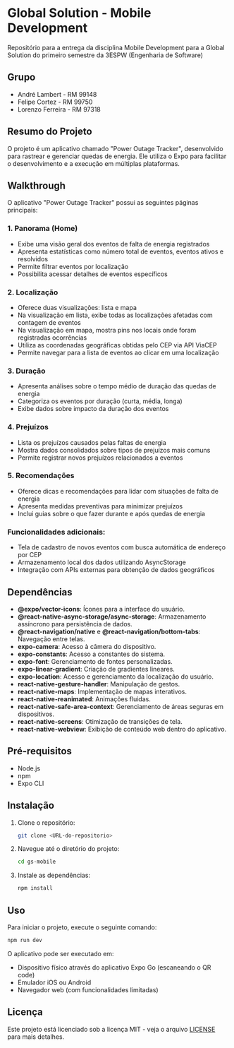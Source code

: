 # Global Solution - Mobile Development

Repositório para a entrega da disciplina Mobile Development para a Global Solution do primeiro semestre da 3ESPW (Engenharia de Software)

## Grupo

- André Lambert - RM 99148
- Felipe Cortez - RM 99750
- Lorenzo Ferreira - RM 97318

## Resumo do Projeto

O projeto é um aplicativo chamado "Power Outage Tracker", desenvolvido para rastrear e gerenciar quedas de energia. Ele utiliza o Expo para facilitar o desenvolvimento e a execução em múltiplas plataformas.

## Walkthrough

O aplicativo "Power Outage Tracker" possui as seguintes páginas principais:

### 1. Panorama (Home)
- Exibe uma visão geral dos eventos de falta de energia registrados
- Apresenta estatísticas como número total de eventos, eventos ativos e resolvidos
- Permite filtrar eventos por localização
- Possibilita acessar detalhes de eventos específicos

### 2. Localização
- Oferece duas visualizações: lista e mapa
- Na visualização em lista, exibe todas as localizações afetadas com contagem de eventos
- Na visualização em mapa, mostra pins nos locais onde foram registradas ocorrências
- Utiliza as coordenadas geográficas obtidas pelo CEP via API ViaCEP
- Permite navegar para a lista de eventos ao clicar em uma localização

### 3. Duração
- Apresenta análises sobre o tempo médio de duração das quedas de energia
- Categoriza os eventos por duração (curta, média, longa)
- Exibe dados sobre impacto da duração dos eventos

### 4. Prejuízos
- Lista os prejuízos causados pelas faltas de energia
- Mostra dados consolidados sobre tipos de prejuízos mais comuns
- Permite registrar novos prejuízos relacionados a eventos

### 5. Recomendações
- Oferece dicas e recomendações para lidar com situações de falta de energia
- Apresenta medidas preventivas para minimizar prejuízos
- Inclui guias sobre o que fazer durante e após quedas de energia

### Funcionalidades adicionais:
- Tela de cadastro de novos eventos com busca automática de endereço por CEP
- Armazenamento local dos dados utilizando AsyncStorage
- Integração com APIs externas para obtenção de dados geográficos

## Dependências

- **@expo/vector-icons**: Ícones para a interface do usuário.
- **@react-native-async-storage/async-storage**: Armazenamento assíncrono para persistência de dados.
- **@react-navigation/native** e **@react-navigation/bottom-tabs**: Navegação entre telas.
- **expo-camera**: Acesso à câmera do dispositivo.
- **expo-constants**: Acesso a constantes do sistema.
- **expo-font**: Gerenciamento de fontes personalizadas.
- **expo-linear-gradient**: Criação de gradientes lineares.
- **expo-location**: Acesso e gerenciamento da localização do usuário.
- **react-native-gesture-handler**: Manipulação de gestos.
- **react-native-maps**: Implementação de mapas interativos.
- **react-native-reanimated**: Animações fluidas.
- **react-native-safe-area-context**: Gerenciamento de áreas seguras em dispositivos.
- **react-native-screens**: Otimização de transições de tela.
- **react-native-webview**: Exibição de conteúdo web dentro do aplicativo.

## Pré-requisitos

- Node.js
- npm
- Expo CLI

## Instalação

1. Clone o repositório:
   ```bash
   git clone <URL-do-repositorio>
   ```
2. Navegue até o diretório do projeto:
   ```bash
   cd gs-mobile
   ```
3. Instale as dependências:
   ```bash
   npm install
   ```

## Uso

Para iniciar o projeto, execute o seguinte comando:
```bash
npm run dev
```

O aplicativo pode ser executado em:
- Dispositivo físico através do aplicativo Expo Go (escaneando o QR code)
- Emulador iOS ou Android
- Navegador web (com funcionalidades limitadas)

## Licença

Este projeto está licenciado sob a licença MIT - veja o arquivo [LICENSE](LICENSE) para mais detalhes.